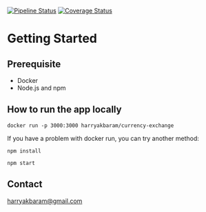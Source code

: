 [![Pipeline Status](https://gitlab.com/harry.akbar/exchange-currency/badges/master/pipeline.svg)](https://gitlab.com/harry.akbar/exchange-currency)
[![Coverage Status](https://gitlab.com/harry.akbar/exchange-currency/badges/master/coverage.svg)](https://gitlab.com/harry.akbar/exchange-currency)


# Getting Started

## Prerequisite
- Docker
- Node.js and npm

## How to run the app locally
`docker run -p 3000:3000 harryakbaram/currency-exchange`

If you have a problem with docker run, you can try another method:

`npm install`

`npm start`

## Contact
harryakbaram@gmail.com
